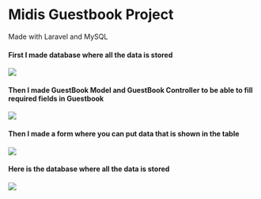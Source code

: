 # Midis Guestbook Project

Made with Laravel and MySQL

#### First I made database where all the data is stored
![](https://github.com/laumags/Midis-Guest-Book/blob/master/Screenshot%20from%202022-09-22%2015-15-09.png)

#### Then I made GuestBook Model and GuestBook Controller to be able to fill required fields in Guestbook
![](https://github.com/laumags/Midis-Guest-Book/blob/master/Peek%202022-09-22%2015-29.gif)

#### Then I made a form where you can put data that is shown in the table
![](https://github.com/laumags/Midis-Guest-Book/blob/master/Peek%202022-09-22%2015-35.gif)

#### Here is the database where all the data is stored
![](https://github.com/laumags/Midis-Guest-Book/blob/master/Peek%202022-09-22%2015-36.gif)
